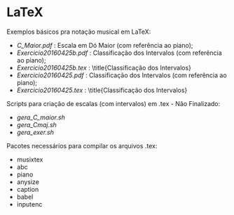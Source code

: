 # LaTeX

Exemplos básicos pra notação musical em LaTeX:

- *C_Maior.pdf* : Escala em Dó Maior (com referência ao piano);
- *Exercicio20160425b.pdf* : Classificação dos Intervalos (com referência ao piano);
- *Exercicio20160425b.tex* : \title{Classificação dos Intervalos}
- *Exercicio20160425.pdf*  : Classificação dos Intervalos (com referência ao piano);
- *Exercicio20160425.tex*  : \title{Classificação dos Intervalos}

Scripts para criação de escalas (com intervalos) em .tex - Não Finalizado:
- *gera_C_maior.sh* 
- *gera_Cmaj.sh*   
- *gera_exer.sh* 

Pacotes necessários para compilar os arquivos .tex:
- musixtex
- abc
- piano
- anysize
- caption
- babel
- inputenc
